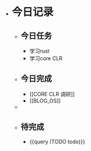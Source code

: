 - # 今日记录
	- ## 今日任务
		- 学习rust
		- 学习core CLR
	- ##  今日完成
		- [[CORE CLR 调研]]
		- [[BLOG_OS]]
	-
	- ## 待完成
		- {{query (TODO todo)}}